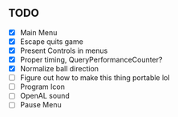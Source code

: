 ## TODO

- [x] Main Menu
- [x] Escape quits game
- [x] Present Controls in menus
- [x] Proper timing, QueryPerformanceCounter?
- [x] Normalize ball direction
- [ ] Figure out how to make this thing portable lol 
- [ ] Program Icon
- [ ] OpenAL sound
- [ ] Pause Menu

